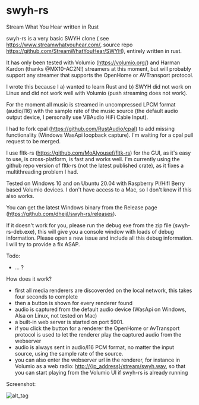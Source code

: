# swyh-rs

Stream What You Hear written in Rust

swyh-rs is a very basic SWYH clone ( see <https://www.streamwhatyouhear.com/>, source repo <https://github.com/StreamWhatYouHear/SWYH>), entirely written in rust.

It has only been tested with Volumio (<https://volumio.org/>) and Harman Kardon (thanks @MX10-AC2N!) streamers at this moment, but will probably support any streamer that supports the OpenHome or AVTransport protocol.

I wrote this because I a) wanted to learn Rust and b) SWYH did not work on Linux and did not work well with Volumio (push streaming does not work).

For the moment all music is streamed in uncompressed LPCM format (audio/l16) with the sample rate of the music source (the default audio output device, I personally use VBAudio HiFi Cable Input).

I had to fork cpal (<https://github.com/RustAudio/cpal>) to add missing functionality (Windows WasApi loopback capture). I'm waiting for a cpal pull request to be merged.

I use fltk-rs (<https://github.com/MoAlyousef/fltk-rs>) for the GUI, as it's easy to use, is cross-platform, is fast and works well. I'm currently using the github repo version of fltk-rs (not the latest published crate), as it fixes a multithreading problem I had.

Tested on Windows 10 and on Ubuntu 20.04 with Raspberry Pi/HifI Berry based Volumio devices. I don't have access to a Mac, so I don't know if this also works.

You can get the latest Windows binary from the Release page (<https://github.com/dheijl/swyh-rs/releases>).

If it doesn't work for you, please run the debug exe from the zip file (swyh-rs-deb.exe), this will give you a console window with loads of debug information.  Please open a new issue and include all this debug information. I will try to provide a fix ASAP.

Todo:

- ... ?

How does it work?

- first all media renderers are discoverded on the local network, this takes four seconds to complete
- then a button is shown for every renderer found
- audio is captured from the default audio device (WasApi on Windows, Alsa on Linux, not tested on Mac)
- a built-in web server is started on port 5901.
- if you click the button for a renderer the OpenHome or AvTransport protocol is used to let the renderer play the captured audio from the webserver
- audio is always sent in audio/l16 PCM format, no matter the input source, using the sample rate of the source.
- you can also enter the webserver url in the renderer, for instance in Volumio as a web radio: <http://{ip_address}/stream/swyh.wav>, so that you can start playing from the Volumio UI if swyh-rs is already running

Screenshot:

![alt_tag](https://user-images.githubusercontent.com/2384545/95372710-392cd980-08dc-11eb-8974-fb2217827243.PNG)

